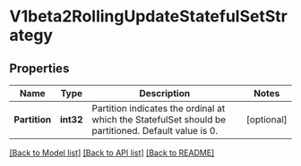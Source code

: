 # V1beta2RollingUpdateStatefulSetStrategy

## Properties
Name | Type | Description | Notes
------------ | ------------- | ------------- | -------------
**Partition** | **int32** | Partition indicates the ordinal at which the StatefulSet should be partitioned. Default value is 0. | [optional] 

[[Back to Model list]](../README.md#documentation-for-models) [[Back to API list]](../README.md#documentation-for-api-endpoints) [[Back to README]](../README.md)


